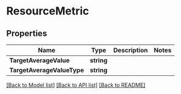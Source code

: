 # ResourceMetric

## Properties

Name | Type | Description | Notes
------------ | ------------- | ------------- | -------------
**TargetAverageValue** | **string** |  | 
**TargetAverageValueType** | **string** |  | 

[[Back to Model list]](../README.md#documentation-for-models) [[Back to API list]](../README.md#documentation-for-api-endpoints) [[Back to README]](../README.md)


